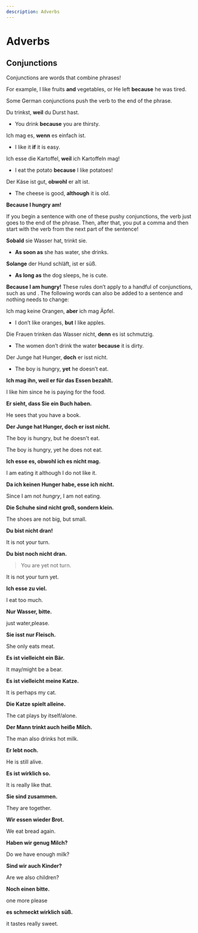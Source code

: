 ```yaml
---
description: Adverbs
---
```


# Adverbs

## Conjunctions

Conjunctions are words that combine phrases!

For example, I like fruits **and** vegetables, or He left **because** he was tired.

Some German conjunctions push the verb to the end of the phrase.

Du trinkst, **weil** du Durst hast.

* You drink **because** you are thirsty.

Ich mag es, **wenn** es einfach ist.

* I like it **if** it is easy.

Ich esse die Kartoffel, **weil** ich Kartoffeln mag!

* I eat the potato **because** I like potatoes!

Der Käse ist gut, **obwohl** er alt ist.

* The cheese is good, **although** it is old.

**Because I hungry am!**

If you begin a sentence with one of these pushy conjunctions, the verb just goes to the end of the phrase. Then, after that, you put a comma and then start with the verb from the next part of the sentence!

**Sobald** sie Wasser hat, trinkt sie.

* **As soon as** she has water, she drinks.

**Solange** der Hund schläft, ist er süß.

* **As long as** the dog sleeps, he is cute.

**Because I am hungry!** These rules don’t apply to a handful of conjunctions, such as und . The following words can also be added to a sentence and nothing needs to change:

Ich mag keine Orangen, **aber** ich mag Äpfel.

* I don’t like oranges, **but** I like apples.

Die Frauen trinken das Wasser nicht, **denn** es ist schmutzig.

* The women don’t drink the water **because** it is dirty.

Der Junge hat Hunger, **doch** er isst nicht.

* The boy is hungry, **yet** he doesn’t eat.

**Ich mag ihn, weil er für das Essen bezahlt.**

I like him since he is paying for the food.

**Er sieht, dass Sie ein Buch haben.**

He sees that you have a book.

**Der Junge hat Hunger, doch er isst nicht.**

The boy is hungry, but he doesn't eat.

The boy is hungry, yet he does not eat.

**Ich esse es, obwohl ich es nicht mag.**

I am eating it although I do not like it.

**Da ich keinen Hunger habe, esse ich nicht.**

Since I am not _hungry_, I am not eating.

**Die Schuhe sind nicht groß, sondern klein.**

The shoes are not big, but small.

**Du bist nicht dran!**

It is not your turn.

**Du bist noch nicht dran.**

> You are yet not turn.

It is not your turn yet.

**Ich esse zu viel.**

I eat too much.

**Nur Wasser, bitte.**

just water,please.

**Sie isst nur Fleisch.**

She only eats meat.

**Es ist vielleicht ein Bär.**

It may/might be a bear.

**Es ist vielleicht meine Katze.**

It is perhaps my cat.

**Die Katze spielt alleine.**

The cat plays by itself/alone.

**Der Mann trinkt auch heiße Milch.**

The man also drinks hot milk.

**Er lebt noch.**

He is still alive.

**Es ist wirklich so.**

It is really like that.

**Sie sind zusammen.**

They are together.

**Wir essen wieder Brot.**

We eat bread again.

**Haben wir genug Milch?**

Do we have enough milk?

**Sind wir auch Kinder?**

Are we also children?

**Noch einen bitte.**

one more please

**es schmeckt wirklich süß.**

it tastes really sweet.

